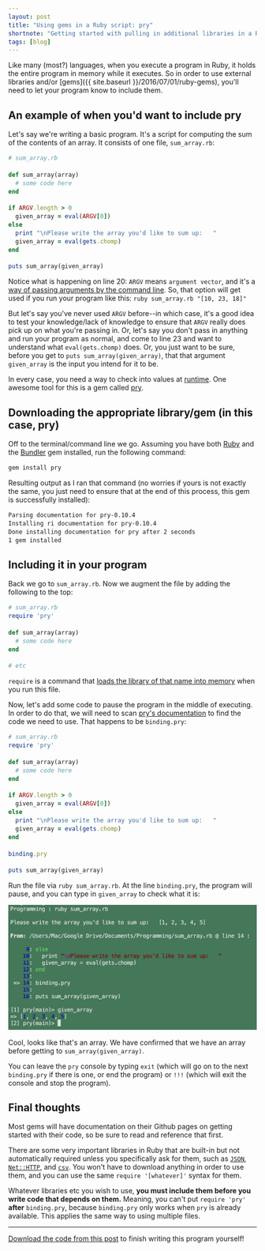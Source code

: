 ```yaml
---
layout: post
title: "Using gems in a Ruby script: pry"
shortnote: "Getting started with pulling in additional libraries in a Ruby project."
tags: [blog]
---
```


Like many (most?) languages, when you execute a program in Ruby, it holds the entire program in memory while it executes. So in order to use external libraries and/or [gems]({{ site.baseurl }}/2016/07/01/ruby-gems), you'll need to let your program know to include them.

## An example of when you'd want to include pry

Let's say we're writing a basic program. It's a script for computing the sum of the contents of an array. It consists of one file, `sum_array.rb`:

```ruby
# sum_array.rb

def sum_array(array)
  # some code here
end

if ARGV.length > 0
  given_array = eval(ARGV[0])
else
  print "\nPlease write the array you'd like to sum up:   "
  given_array = eval(gets.chomp)
end

puts sum_array(given_array)

```

Notice what is happening on line 20: `ARGV` means `argument vector`, and it's a [way of passing arguments by the command line](http://jnoconor.github.io/blog/2013/10/13/a-short-explanation-of-argv/). So, that option will get used if you run your program like this: `ruby sum_array.rb "[10, 23, 18]"`

But let's say you've never used `ARGV` before--in which case, it's a good idea to test your knowledge/lack of knowledge to ensure that `ARGV` really does pick up on what you're passing in. Or, let's say you don't pass in anything and run your program as normal, and come to line 23 and want to understand what `eval(gets.chomp)` does. Or, you just want to be sure, before you get to `puts sum_array(given_array)`, that that argument `given_array` is the input you intend for it to be.

In every case, you need a way to check into values at [runtime](https://en.wikipedia.org/wiki/Run_time_(program_lifecycle_phase)). One awesome tool for this is a gem called [pry](https://github.com/pry/pry).

## Downloading the appropriate library/gem (in this case, pry)

Off to the terminal/command line we go. Assuming you have both [Ruby](https://www.ruby-lang.org/en/downloads/) and the [Bundler](http://bundler.io/) gem installed, run the following command:

```bash
gem install pry
```

Resulting output as I ran that command (no worries if yours is not exactly the same, you just need to ensure that at the end of this process, this gem is successfully installed):

```bash
Parsing documentation for pry-0.10.4
Installing ri documentation for pry-0.10.4
Done installing documentation for pry after 2 seconds
1 gem installed
```

## Including it in your program

Back we go to `sum_array.rb`. Now we augment the file by adding the following to the top:

```ruby
# sum_array.rb
require 'pry'

def sum_array(array)
  # some code here
end

# etc

```

`require` is a command that [loads the library of that name into memory](http://rubylearning.com/satishtalim/including_other_files_in_ruby.html) when you run this file.

Now, let's add some code to pause the program in the middle of executing. In order to do that, we will need to scan [pry's documentation](https://github.com/pry/pry) to find the code we need to use. That happens to be `binding.pry`:

```ruby
# sum_array.rb
require 'pry'

def sum_array(array)
  # some code here
end

if ARGV.length > 0
  given_array = eval(ARGV[0])
else
  print "\nPlease write the array you'd like to sum up:   "
  given_array = eval(gets.chomp)
end

binding.pry

puts sum_array(given_array)

```

Run the file via `ruby sum_array.rb`. At the line `binding.pry`, the program will pause, and you can type in `given_array` to check what it is:

![pry-screenshot-1](/public/img/pry-screenshot-1.png)

Cool, looks like that's an array. We have confirmed that we have an array before getting to `sum_array(given_array)`.

You can leave the `pry` console by typing `exit` (which will go on to the next `binding.pry` if there is one, or end the program) or `!!!` (which will exit the console and stop the program).

## Final thoughts

Most gems will have documentation on their Github pages on getting started with their code, so be sure to read and reference that first.

There are some very important libraries in Ruby that are built-in but not automatically required unless you specifically ask for them, such as [`JSON`](http://ruby-doc.org/stdlib-2.0.0/libdoc/json/rdoc/JSON.html), [`Net::HTTP`](https://ruby-doc.org/stdlib-2.3.3/libdoc/net/http/rdoc/Net/HTTP.html), and [`csv`](https://ruby-doc.org/stdlib-2.0.0/libdoc/csv/rdoc/CSV.html). You won't have to download anything in order to use them, and you can use the same `require '[whatever]'` syntax for them.  

Whatever libraries etc you wish to use, **you must include them before you write code that depends on them.** Meaning, you can't put `require 'pry'` **after** `binding.pry`, because `binding.pry` only works when `pry` is already available. This applies the same way to using multiple files.  

<hr>

[Download the code from this post](https://gist.github.com/mindplace/b24e631edea1ade2f05259f19e31a079) to finish writing this program yourself!

<script src="https://gist.github.com/mindplace/b24e631edea1ade2f05259f19e31a079.js"></script>
